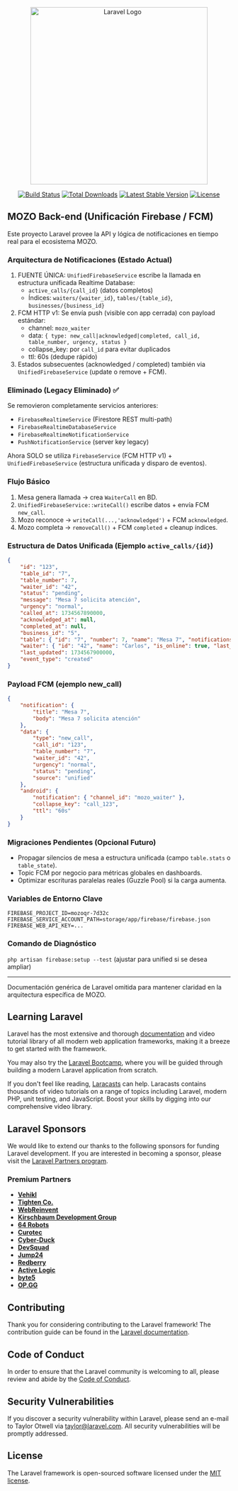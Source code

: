 <p align="center"><a href="https://laravel.com" target="_blank"><img src="https://raw.githubusercontent.com/laravel/art/master/logo-lockup/5%20SVG/2%20CMYK/1%20Full%20Color/laravel-logolockup-cmyk-red.svg" width="400" alt="Laravel Logo"></a></p>

<p align="center">
<a href="https://github.com/laravel/framework/actions"><img src="https://github.com/laravel/framework/workflows/tests/badge.svg" alt="Build Status"></a>
<a href="https://packagist.org/packages/laravel/framework"><img src="https://img.shields.io/packagist/dt/laravel/framework" alt="Total Downloads"></a>
<a href="https://packagist.org/packages/laravel/framework"><img src="https://img.shields.io/packagist/v/laravel/framework" alt="Latest Stable Version"></a>
<a href="https://packagist.org/packages/laravel/framework"><img src="https://img.shields.io/packagist/l/laravel/framework" alt="License"></a>
</p>

## MOZO Back-end (Unificación Firebase / FCM)

Este proyecto Laravel provee la API y lógica de notificaciones en tiempo real para el ecosistema MOZO.

### Arquitectura de Notificaciones (Estado Actual)
1. FUENTE ÚNICA: `UnifiedFirebaseService` escribe la llamada en estructura unificada Realtime Database:
	 - `active_calls/{call_id}` (datos completos)
	 - Índices: `waiters/{waiter_id}`, `tables/{table_id}`, `businesses/{business_id}`
2. FCM HTTP v1: Se envía push (visible con app cerrada) con payload estándar:
	 - channel: `mozo_waiter`
	 - data: `{ type: new_call|acknowledged|completed, call_id, table_number, urgency, status }`
	 - collapse_key: por `call_id` para evitar duplicados
	 - ttl: 60s (dedupe rápido)
3. Estados subsecuentes (acknowledged / completed) también via `UnifiedFirebaseService` (update o remove + FCM).

### Eliminado (Legacy Eliminado) ✅
Se removieron completamente servicios anteriores:
- `FirebaseRealtimeService` (Firestore REST multi-path)
- `FirebaseRealtimeDatabaseService`
- `FirebaseRealtimeNotificationService`
- `PushNotificationService` (server key legacy)

Ahora SOLO se utiliza `FirebaseService` (FCM HTTP v1) + `UnifiedFirebaseService` (estructura unificada y disparo de eventos).

### Flujo Básico
1. Mesa genera llamada -> crea `WaiterCall` en BD.
2. `UnifiedFirebaseService::writeCall()` escribe datos + envía FCM `new_call`.
3. Mozo reconoce -> `writeCall(...,'acknowledged')` + FCM `acknowledged`.
4. Mozo completa -> `removeCall()` + FCM `completed` + cleanup índices.

### Estructura de Datos Unificada (Ejemplo `active_calls/{id}`)
```json
{
	"id": "123",
	"table_id": "7",
	"table_number": 7,
	"waiter_id": "42",
	"status": "pending",
	"message": "Mesa 7 solicita atención",
	"urgency": "normal",
	"called_at": 1734567890000,
	"acknowledged_at": null,
	"completed_at": null,
	"business_id": "5",
	"table": { "id": "7", "number": 7, "name": "Mesa 7", "notifications_enabled": true },
	"waiter": { "id": "42", "name": "Carlos", "is_online": true, "last_seen": 1734567900000 },
	"last_updated": 1734567900000,
	"event_type": "created"
}
```

### Payload FCM (ejemplo new_call)
```json
{
	"notification": {
		"title": "Mesa 7",
		"body": "Mesa 7 solicita atención"
	},
	"data": {
		"type": "new_call",
		"call_id": "123",
		"table_number": "7",
		"waiter_id": "42",
		"urgency": "normal",
		"status": "pending",
		"source": "unified"
	},
	"android": {
		"notification": { "channel_id": "mozo_waiter" },
		"collapse_key": "call_123",
		"ttl": "60s"
	}
}
```

### Migraciones Pendientes (Opcional Futuro)
- Propagar silencios de mesa a estructura unificada (campo `table.stats` o `table_state`).
- Topic FCM por negocio para métricas globales en dashboards.
- Optimizar escrituras paralelas reales (Guzzle Pool) si la carga aumenta.

### Variables de Entorno Clave
```
FIREBASE_PROJECT_ID=mozoqr-7d32c
FIREBASE_SERVICE_ACCOUNT_PATH=storage/app/firebase/firebase.json
FIREBASE_WEB_API_KEY=...
```

### Comando de Diagnóstico
`php artisan firebase:setup --test` (ajustar para unified si se desea ampliar)

---
Documentación genérica de Laravel omitida para mantener claridad en la arquitectura específica de MOZO.

## Learning Laravel

Laravel has the most extensive and thorough [documentation](https://laravel.com/docs) and video tutorial library of all modern web application frameworks, making it a breeze to get started with the framework.

You may also try the [Laravel Bootcamp](https://bootcamp.laravel.com), where you will be guided through building a modern Laravel application from scratch.

If you don't feel like reading, [Laracasts](https://laracasts.com) can help. Laracasts contains thousands of video tutorials on a range of topics including Laravel, modern PHP, unit testing, and JavaScript. Boost your skills by digging into our comprehensive video library.

## Laravel Sponsors

We would like to extend our thanks to the following sponsors for funding Laravel development. If you are interested in becoming a sponsor, please visit the [Laravel Partners program](https://partners.laravel.com).

### Premium Partners

- **[Vehikl](https://vehikl.com/)**
- **[Tighten Co.](https://tighten.co)**
- **[WebReinvent](https://webreinvent.com/)**
- **[Kirschbaum Development Group](https://kirschbaumdevelopment.com)**
- **[64 Robots](https://64robots.com)**
- **[Curotec](https://www.curotec.com/services/technologies/laravel/)**
- **[Cyber-Duck](https://cyber-duck.co.uk)**
- **[DevSquad](https://devsquad.com/hire-laravel-developers)**
- **[Jump24](https://jump24.co.uk)**
- **[Redberry](https://redberry.international/laravel/)**
- **[Active Logic](https://activelogic.com)**
- **[byte5](https://byte5.de)**
- **[OP.GG](https://op.gg)**

## Contributing

Thank you for considering contributing to the Laravel framework! The contribution guide can be found in the [Laravel documentation](https://laravel.com/docs/contributions).

## Code of Conduct

In order to ensure that the Laravel community is welcoming to all, please review and abide by the [Code of Conduct](https://laravel.com/docs/contributions#code-of-conduct).

## Security Vulnerabilities

If you discover a security vulnerability within Laravel, please send an e-mail to Taylor Otwell via [taylor@laravel.com](mailto:taylor@laravel.com). All security vulnerabilities will be promptly addressed.

## License

The Laravel framework is open-sourced software licensed under the [MIT license](https://opensource.org/licenses/MIT).
